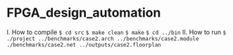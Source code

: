 # FPGA_design_automation
I.	How to compile
```$ cd src```
```$ make clean```
```$ make```
```$ cd ../bin```
II.	How to run
```$ ./project ../benchmarks/case2.arch ../benchmarks/case2.module ./benchmarks/case2.net ../outputs/case2.floorplan```
